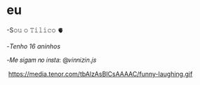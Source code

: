 # eu
-S𝚘𝚞 𝚘 𝚃𝚒𝚕𝚒𝚌𝚘 🫀


-*Tenho 16 aninhos*


-𝑀𝑒 𝑠𝑖𝑔𝑎𝑚 𝑛𝑜 𝑖𝑛𝑠𝑡𝑎: @𝑣𝑖𝑛𝑛𝑖𝑧𝑖𝑛.𝑗𝑠


![]()
https://media.tenor.com/tbAlzAsBICsAAAAC/funny-laughing.gif
